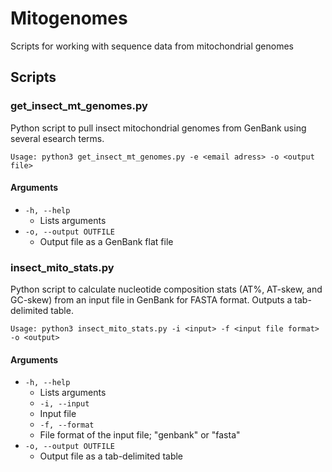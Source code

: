 # Mitogenomes
Scripts for working with sequence data from mitochondrial genomes

## Scripts
### get_insect_mt_genomes.py
Python script to pull insect mitochondrial genomes from GenBank using several esearch terms.

```
Usage: python3 get_insect_mt_genomes.py -e <email adress> -o <output file>
```
#### Arguments
- `-h, --help`
  - Lists arguments
- `-o, --output OUTFILE`
  - Output file as a GenBank flat file
 
### insect_mito_stats.py
Python script to calculate nucleotide composition stats (AT%, AT-skew, and GC-skew) from an input file in GenBank for FASTA format. Outputs a tab-delimited table.

```
Usage: python3 insect_mito_stats.py -i <input> -f <input file format> -o <output>
```
#### Arguments
- `-h, --help`
  - Lists arguments
  - `-i, --input`
  - Input file
  - `-f, --format`
  - File format of the input file; "genbank" or "fasta"
- `-o, --output OUTFILE`
  - Output file as a tab-delimited table


